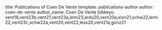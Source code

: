 title: Publications of Coen De Vente
template: publications-author
author: coen-de-vente
author_name: Coen De Vente
bibkeys: vent18,vent23b,vent21,vent23a,lemi23,ardu20,vent20a,xion21,schw22,lemi22,vent23c,schw22a,vent20,vent22,less20,vent21a,gonz21
